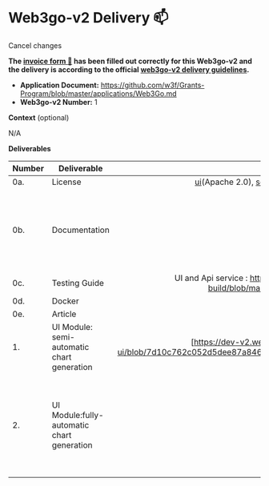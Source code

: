 # Web3go-v2 Delivery :mailbox:
Cancel changes

**The [invoice form :pencil:](https://docs.google.com/forms/d/e/1FAIpQLSfmNYaoCgrxyhzgoKQ0ynQvnNRoTmgApz9NrMp-hd8mhIiO0A/viewform) has been filled out correctly for this Web3go-v2 and the delivery is according to the official [web3go-v2 delivery guidelines](https://github.com/w3f/Grants-Program/blob/master/docs/milestone-deliverables-guidelines.md).**  

* **Application Document:** https://github.com/w3f/Grants-Program/blob/master/applications/Web3Go.md
* **Web3go-v2 Number:**  1

**Context** (optional)

N/A


**Deliverables**

| Number | Deliverable | Link | Notes |
| ------ | ----------- | :------: |----------------- |
| 0a. | License  | [ui](https://github.com/web3go-xyz/portal-ui/blob/756f98c7b7f4e905c71aecc3cde4203f87788286/LICENSE)(Apache 2.0), [service](https://github.com/web3go-xyz/portal-service/blob/9c36e31f1dff908a4cec1ad73746b5df6fabc624/LICENSE) (Apache 2.0),  [service-extends](https://github.com/web3go-xyz/portal-service/blob/9c36e31f1dff908a4cec1ad73746b5df6fabc624/LICENSE) (Apache 2.0) | — |
| 0b. | Documentation | [doc.web3go.xyz](https://doc.web3go.xyz) | We will provide both **inline documentation** of the code and a basic **tutorial** that explains how a user can use the existing data board, and use the UI to create/publish their own customized data board|
| 0c. | Testing Guide | UI and Api service : https://github.com/web3go-xyz/web3go-xyz-v2-docker-build/blob/main/web3_foundation/testing-with-dockerfile.md| Guides to reproduce the services locally |
| 0d. | Docker  | [UI]( https://hub.docker.com/r/web3go/release ), [service]( https://hub.docker.com/r/web3go/portal-service ) | Images on docker hub |— |
| 0e. | Article | [medium](https://web3go.medium.com/introducing-web3go-fcf5f1880a72), [medium](https://web3go.medium.com/rmrk-nft-garden-dashboard-introduction-2e773238db01), [medium](https://web3go.medium.com/moonbeam-moonriver-staking-dashboards-tracking-and-simulation-14fcc6f7024e) | — |
| 1. | UI Module: semi-automatic chart generation | [https://dev-v2.web3go.xyz/](https://github.com/web3go-xyz/portal-ui/blob/7d10c762c052d5dee87a8466f6093befc58a9adf/src/components/customQuery/CustomQuery.vue) |
| 2. | UI Module:fully-automatic chart generation|https://dev-v2.web3go.xyz/ | Production: [[https://dev-v2.web3go.xyz/](https://dev-v2.web3go.xyz/) ; To reproduce locally, following the testing guide for UI: https://github.com/web3go-xyz/portal-ui/blob/main/testing-with-dockerfile.md |

